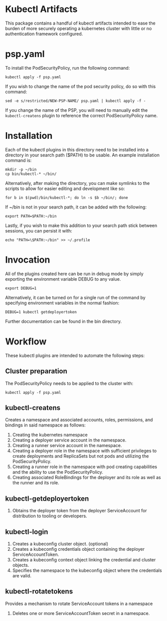 <!--
###########################################################################
# Various Kubectl Artifacts (kubectl-login, kubectl-createns,             #
#    kubect-rotatetokens, kubectl-getdeployertoken                        #
# Copyright (C) 2021 CJ Oster (ocj@vmware.com)                            #
#                                                                         #
# This program is free software: you can redistribute it and/or modify    #
# it under the terms of the GNU Lesser General Public License as          #
# published by the Free Software Foundation, either version 3 of the      #
# License, or (at your option) any later version.                         #
#                                                                         #
# This program is distributed in the hope that it will be useful, but     #
# WITHOUT ANY WARRANTY; without even the implied warranty of              #
# MERCHANTABILITY or FITNESS FOR A PARTICULAR PURPOSE. See the GNU Lesser #
# General Public License for more details.                                #
#                                                                         #
# You should have received a copy of the GNU Lesser General Public        #
# License along with this program. If not, see                            #
# <https://www.gnu.org/licenses/>.                                        #
###########################################################################
-->

# Kubectl Artifacts

This package contains a handful of kubectl artifacts intended to ease the
burden of more securely operating a kubernetes cluster with little or no authentication
framework configured.

# psp.yaml

To install the PodSecurityPolicy, run the following command:

    kubectl apply -f psp.yaml

If you wish to change the name of the pod security policy, do so with this command:

    sed -e s/restricted/NEW-PSP-NAME/ psp.yaml | kubectl apply -f -

If you change the name of the PSP, you will need to manually edit the
`kubectl-createns` plugin to reference the correct PodSecurityPolicy name.

# Installation

Each of the kubectl plugins in this directory need to be installed into
a directory in your search path ($PATH) to be usable. An example
installation command is:

    mkdir -p ~/bin
    cp bin/kubectl-* ~/bin/

Alternatively, after making the directory, you can make symlinks to the
scripts to allow for easier editing and development like so:

    for b in $(pwd)/bin/kubectl-*; do ln -s $b ~/bin/; done

If ~/bin is not in your search path, it can be added with the following:

    export PATH=$PATH:~/bin

Lastly, if you wish to make this addition to your search path stick
between sessions, you can persist it with:

    echo "PATH=\$PATH:~/bin" >> ~/.profile

# Invocation

All of the plugins created here can be run in debug mode by simply
exporting the environment variable DEBUG to any value.

    export DEBUG=1

Alternatively, it can be turned on for a single run of the command by
specifying environment variables in the normal fashion:

    DEBUG=1 kubectl getdeployertoken

Further documentation can be found in the bin directory.

# Workflow

These kubectl plugins are intended to automate the following steps:

## Cluster preparation

The PodSecurityPolicy needs to be applied to the cluster with:

    kubectl apply -f psp.yaml

## kubectl-createns

Creates a namespace and associated accounts, roles, permissions, and bindings in said namespace as
follows:

1. Creating the kubernetes namespace
2. Creating a deployer service account in the namespace.
3. Creating a runner service account in the namespace.
4. Creating a deployer role in the namespace with sufficient privileges to
create deployments and ReplicaSets but not pods and utilizing the PodSecurityPolicy.
5. Creating a runner role in the namespace with pod creating capabilities and the ability to use the PodSecurityPolicy.
6. Creating associated RoleBindings for the deployer and its role as well as the runner and its role.

## kubectl-getdeployertoken

1. Obtains the deployer token from the deployer ServiceAccount for distribution to tooling or developers.

## kubectl-login

1. Creates a kubeconfig cluster object. (optional)
2. Creates a kubeconfig credentials object containing the deployer ServiceAccountToken.
3. Creates a kubeconfig context object linking the credential and cluster objects.
4. Specifies the namespace to the kubeconfig object where the credentials are valid.

## kubectl-rotatetokens

Provides a mechanism to rotate ServiceAccount tokens in a namespace

1. Deletes one or more ServiceAccountToken secret in a namespace.
